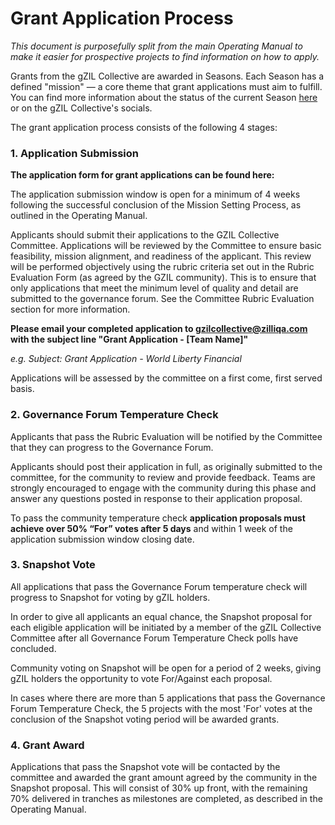 # Grant Application Process

*This document is purposefully split from the main Operating Manual to make it easier for prospective projects to find information on how to apply.*

Grants from the gZIL Collective are awarded in Seasons. Each Season has a defined "mission" — a core theme that grant applications must aim to fulfill. You can find more information about the status of the current Season [here](https://www.github.com/gzilcollective) or on the gZIL Collective's socials.

The grant application process consists of the following 4 stages:

### 1. Application Submission

**The application form for grant applications can be found here:** 

The application submission window is open for a minimum of 4 weeks following the successful conclusion of the Mission Setting Process, as outlined in the Operating Manual. 

Applicants should submit their applications to the GZIL Collective Committee. Applications will be reviewed by the Committee to ensure basic feasibility, mission alignment, and readiness of the applicant. This review will be performed objectively using the rubric criteria set out in the Rubric Evaluation Form (as agreed by the GZIL community). This is to ensure that only applications that meet the minimum level of quality and detail are submitted to the governance forum. See the Committee Rubric Evaluation section for more information.

**Please email your completed application to gzilcollective@zilliqa.com with the subject line "Grant Application - [Team Name]"**

*e.g. Subject: Grant Application - World Liberty Financial* 

Applications will be assessed by the committee on a first come, first served basis.

### 2. Governance Forum Temperature Check
Applicants that pass the Rubric Evaluation will be notified by the Committee that they can progress to the Governance Forum. 

Applicants should post their application in full, as originally submitted to the committee, for the community to review and provide feedback. Teams are strongly encouraged to engage with the community during this phase and answer any questions posted in response to their application proposal. 

To pass the community temperature check **application proposals must achieve over 50% “For” votes after 5 days** and within 1 week of the application submission window closing date.

    
### 3. Snapshot Vote

All applications that pass the Governance Forum temperature check will progress to Snapshot for voting by gZIL holders. 

In order to give all applicants an equal chance, the Snapshot proposal for each eligible application will be initiated by a member of the gZIL Collective Committee after all Governance Forum Temperature Check polls have concluded. 

Community voting on Snapshot will be open for a period of 2 weeks, giving gZIL holders the opportunity to vote For/Against each proposal.

In cases where there are more than 5 applications that pass the Governance Forum Temperature Check, the 5 projects with the most 'For' votes at the conclusion of the Snapshot voting period will be awarded grants.

    
### 4. Grant Award

Applications that pass the Snapshot vote will be contacted by the committee and awarded the grant amount agreed by the community in the Snapshot proposal. This will consist of 30% up front, with the remaining 70% delivered in tranches as milestones are completed, as described in the Operating Manual.





